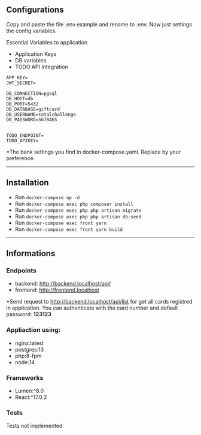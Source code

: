 ## Configurations

Copy and paste the file .env.example and rename to .env. Now just settings the config variables.

Essential Variables to application

- Application Keys
- DB variables
- TODO API Integration

```
APP_KEY=
JWT_SECRET=

DB_CONNECTION=pgsql
DB_HOST=db
DB_PORT=5432
DB_DATABASE=giftcard
DB_USERNAME=totalchallenge
DB_PASSWORD=5678465


TODO_ENDPOINT=
TODO_APIKEY=
```

\*The bank settings you find in docker-compose.yaml. Replace by your preference.

---

## Installation

- Run `docker-compose up -d`
- Run `docker-compose exec php composer install`
- Run `docker-compose exec php php artisan migrate`
- Run `docker-compose exec php php artisan db:seed`
- Run `docker-compose exec front yarn`
- Run `docker-compose exec front yarn build`

---

## Informations

### Endpoints

- backend: http://backend.localhost/api/
- frontend: http://frontend.localhost

\*Send request to http://backend.localhost/api/list for get all cards registred in application.
You can authenticate with the card number and default password: **123123**

### Appliaction using:

- nginx:latest
- postgres:13
- php:8-fpm
- node:14

### Frameworks

- Lumen:^8.0
- React:^17.0.2

### Tests

Tests not implemented
